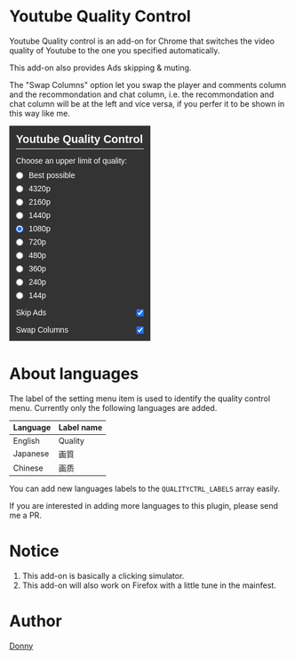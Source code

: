 
# Youtube Quality Control

Youtube Quality control is an add-on for Chrome that switches the video quality of Youtube to the one you specified automatically.

This add-on also provides Ads skipping & muting.

The "Swap Columns" option let you swap the player and comments column and the recommondation and chat column, i.e. the recommondation and chat column will be at the left and vice versa, if you perfer it to be shown in this way like me.

![Screenshot of the popup page](docs/screenshot-popup.png)

# About languages

The label of the setting menu item is used to identify the quality control menu. Currently only the following languages are added.

|Language|Label name|
|:--|:--|
|English|Quality|
|Japanese|画質|
|Chinese|画质|

You can add new languages labels to the `QUALITYCTRL_LABELS` array easily.

If you are interested in adding more languages to this plugin, please send me a PR.

# Notice

1. This add-on is basically a clicking simulator.
2. This add-on will also work on Firefox with a little tune in the mainfest.

# Author

[Donny](https://github.com/Donny-Hikari)
